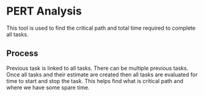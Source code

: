 # PERT Analysis

This tool is used to find the critical path and total time required to complete all tasks.

## Process

Previous task is linked to all tasks. There can be multiple previous tasks. Once all tasks and their estimate are created then all tasks are evaluated for time to start and stop the task. This helps find what is critical path and where we have some spare time. 